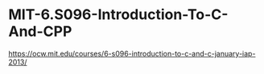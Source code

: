 # MIT-6.S096-Introduction-To-C-And-CPP
https://ocw.mit.edu/courses/6-s096-introduction-to-c-and-c-january-iap-2013/
